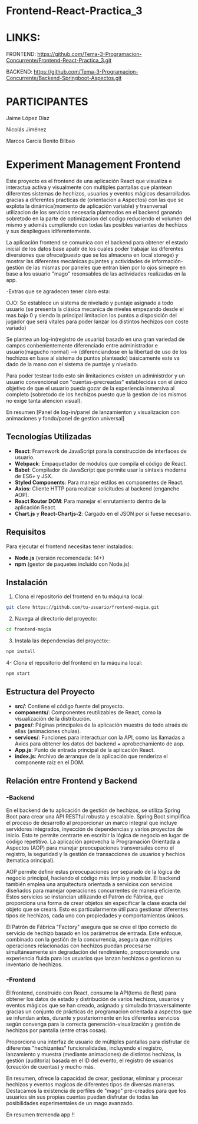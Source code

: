 # Frontend-React-Practica_3

# LINKS:

FRONTEND: https://github.com/Tema-3-Programacion-Concurrente/Frontend-React-Practica_3.git

BACKEND: https://github.com/Tema-3-Programacion-Concurrente/Backend-Springboot-Aspectos.git


# PARTICIPANTES

Jaime López Díaz

Nicolás Jiménez

Marcos García Benito Bilbao


# Experiment Management Frontend

Este proyecto es el frontend de una aplicación React que visualiza e interactua activa y visualmente con multiples pantallas que plantean diferentes sistemas de hechizos, usuarios y eventos mágicos desarrollados gracias a diferentes practicas de (orientacion a Aspectos) con las que se explota la dinámica(momento de aplicación variable) y trasnversal utilizacion de los servicios necesaria planteados en el backend ganando sobretodo en la parte de optimizacion del codigo reduciendo el volumen del mismo y además cumpliendo con todas las posibles variantes de hechizos y sus despliegues idiferentemente.

La aplicación frontend se comunica con el backend para obtener el estado inicial de los datos base apatir de los cuales poder trabajar las diferentes diversiones que ofrece(puesto que se los almacena en local storege) y mostrar las diferentes mecánicas pujantes y actividades de información-gestión de las mismas por paneles que entran bien por lo ojos simepre en base a los usuario "mago" resonsables de las actividades realizadas en la app.

-Extras que se agradecen tener claro esta:

OJO: Se establece un sistema de nivelado y puntaje asignado a todo usuario (se presenta la clásica mecanica de niveles empezando desde el mas bajo 0 y siendo la principal limitacion los puntos a disposición del jugador que será vitales para poder lanzar los distintos hechizos con coste variado)

Se plantea un log-in(registro de usuario) basado en una gran variedad de campos conbenientemente diferenciado entre administrador e usuario(magucho normal) --> (diferenciandose en la libertad de uso de los hechizos en base al sistema de puntos planteado) básicamente este va dado de la mano con el sistema de puntaje y nivelado.

Para poder testear todo esto sin limitaciones existen un administrdor y un usuario convencional con "cuentas-precreadas" establecidas con el único objetivo de que el usuario pueda gozar de la experiencia inmersiva al completo (sobretodo de los hechizos puesto que la gestion de los mismos no exige tanta atencion visual).

En resumen [Panel de log-in/panel de lanzamienton y visualizacion con animaciones y fondo/panel de gestion universal]

## Tecnologías Utilizadas

- **React**: Framework de JavaScript para la construcción de interfaces de usuario.
- **Webpack**: Empaquetador de módulos que compila el código de React.
- **Babel**: Compilador de JavaScript que permite usar la sintaxis moderna de ES6+ y JSX.
- **Styled Components**: Para manejar estilos en componentes de React.
- **Axios**: Cliente HTTP para realizar solicitudes al backend (enganche AOP).
- **React Router DOM**: Para manejar el enrutamiento dentro de la aplicación React.
- **Chart.js** y **React-Chartjs-2**: Cargado en el JSON por si fuese necesario.

## Requisitos

Para ejecutar el frontend necesitas tener instalados:

- **Node.js** (versión recomendada: 14+)
- **npm** (gestor de paquetes incluido con Node.js)

## Instalación

1. Clona el repositorio del frontend en tu máquina local:

```bash
git clone https://github.com/tu-usuario/frontend-magia.git
```

2. Navega al directorio del proyecto:

```bash
cd frontend-magia
```

3. Instala las dependencias del proyecto::

```bash
npm install
```

4- Clona el repositorio del frontend en tu máquina local:

```bash
npm start
```

## Estructura del Proyecto

- **src/**: Contiene el código fuente del proyecto.
- **components/**: Componentes reutilizables de React, como la visualización de la distribución.
- **pages/**: Páginas principales de la aplicación muestra de todo atraés de ellas (animaciones chulas).
- **services/**: Funciones para interactuar con la API, como las llamadas a Axios para obtener los datos del backend + aprobechamiento de aop.
- **App.js**: Punto de entrada principal de la aplicación React.
- **index.js**: Archivo de arranque de la aplicación que renderiza el componente raíz en el DOM.

## Relación entre Frontend y Backend

### -Backend

En el backend de tu aplicación de gestión de hechizos, se utiliza Spring Boot para crear una API RESTful robusta y escalable. Spring Boot simplifica el proceso de desarrollo al proporcionar un marco integral que incluye servidores integrados, inyección de dependencias y varios proyectos de inicio. Esto te permite centrarte en escribir la lógica de negocio en lugar de código repetitivo.
La aplicación aprovecha la Programación Orientada a Aspectos (AOP) para manejar preocupaciones transversales como el registro, la seguridad y la gestión de transacciones de usuarios y hechios (tematica orincipal).

AOP permite definir estas preocupaciones por separado de la lógica de negocio principal, haciendo el código más limpio y modular. El backend también emplea una arquitectura orientada a servicios con servicios diseñados para manejar operaciones concurrentes de manera eficiente. Estos servicios se instancian utilizando el Patrón de Fábrica, que proporciona una forma de crear objetos sin especificar la clase exacta del objeto que se creará. Esto es particularmente útil para gestionar diferentes tipos de hechizos, cada uno con propiedades y comportamientos únicos.
 
El Patrón de Fábrica "Factory" asegura que se cree el tipo correcto de servicio de hechizo basado en los parámetros de entrada. Este enfoque, combinado con la gestión de la concurrencia, asegura que múltiples operaciones relacionadas con hechizos puedan procesarse simultáneamente sin degradación del rendimiento, proporcionando una experiencia fluida para los usuarios que lanzan hechizos o gestionan su inventario de hechizos.

### -Frontend

El frontend, construido con React, consume la API(tema de Rest) para obtener los datos de estado y distribución de varios hechizos, usuarios y eventos mágicos que se han creado, asignado y simulado trnasversalmente gracias un conjunto de prácticas de programacion orientada a aspectos que se infundan antes, durante y posteriormente en los diferentes servicios según convenga para la correcta generación-visualización y gestión de hechizos por pantalla (entre otras cosas). 

Proporciona una interfaz de usuario de múltiples pantallas para disfrutar de diferentes "hechizantes" funcionalidades, incluyendo el registro, lanzamiento y muestra (mediante animaciones) de  distintos hechizos, la gestión (auditoría) basada en el ID del evento, el registro de usuarios (creación de cuentas) y mucho más.

En resumen, ofrece la capacidad de crear, gestionar, eliminar y procesar hechizos y eventos magicos de diferentes tipos de diversas maneras. Destacamos la existencia de perfiles de "mago" pre-creados para que los usuarios sin sus propias cuentas puedan disfrutar de todas las posibilidades experimentales de un mago avanzado.

En resumen tremenda app !!
